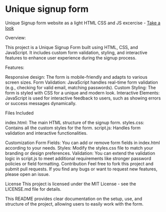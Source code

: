 # Unique signup form

 Unique Signup form website as a light HTML CSS and JS excercise - [Take a look](https://ashika0124.github.io/Unique_signup-form/)

Overview: 

This project is a Unique Signup Form built using HTML, CSS, and JavaScript. It includes custom form validation, styling, and interactive features to enhance user experience during the signup process.

Features:

Responsive design: The form is mobile-friendly and adapts to various screen sizes.
Form Validation: JavaScript handles real-time form validation (e.g., checking for valid email, matching passwords).
Custom Styling: The form is styled with CSS for a unique and modern look.
Interactive Elements: JavaScript is used for interactive feedback to users, such as showing errors or success messages dynamically.

Files Included

index.html: The main HTML structure of the signup form.
styles.css: Contains all the custom styles for the form.
script.js: Handles form validation and interactive functionalities.

Customization
Form Fields: You can add or remove form fields in index.html according to your needs.
Styles: Modify the styles.css file to match your branding or design preferences.
Validation: You can extend the validation logic in script.js to meet additional requirements like stronger password policies or field formatting.
Contribution
Feel free to fork this project and submit pull requests. If you find any bugs or want to request new features, please open an issue.

License
This project is licensed under the MIT License - see the LICENSE.md file for details.

This README provides clear documentation on the setup, use, and structure of the project, allowing users to easily work with the form.
